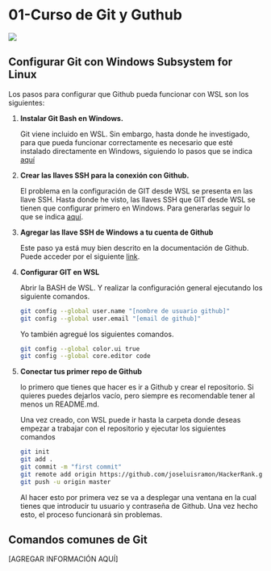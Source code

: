 # 01-Curso de Git y Guthub

![](https://joseluisramoncolmenares.files.wordpress.com/2020/05/diploma-git-github.png)



## Configurar Git con Windows Subsystem for Linux

Los pasos para configurar que Github pueda funcionar con WSL son los siguientes:

1. **Instalar Git Bash en Windows.**

   Git viene incluido en WSL.  Sin embargo, hasta donde he investigado, para que pueda funcionar correctamente es necesario que esté instalado directamente en Windows, siguiendo lo pasos que se indica [aquí](https://git-scm.com/book/es/v2/Inicio---Sobre-el-Control-de-Versiones-Configurando-Git-por-primera-vez) 

2. **Crear las llaves SSH para la conexión con Github.**

   El problema en la configuración de GIT desde WSL se presenta en las llave SSH. Hasta donde he visto, las llaves SSH que GIT desde WSL se tienen que configurar primero en Windows. Para generarlas seguir lo que se indica [aquí](https://help.github.com/es/github/authenticating-to-github/generating-a-new-ssh-key-and-adding-it-to-the-ssh-agent).

3. **Agregar las llave SSH de Windows a tu cuenta de Github**

   Este paso ya está muy bien descrito en la documentación de Github. Puede acceder por el siguiente [link](https://help.github.com/es/github/authenticating-to-github/adding-a-new-ssh-key-to-your-github-account).

4. **Configurar GIT en WSL**

   Abrir la BASH de WSL. Y realizar la configuración general ejecutando los siguiente comandos. 

   ```bash
   git config --global user.name "[nombre de usuario github]"
   git config --global user.email "[email de github]"
   ```

   Yo también agregué los siguientes comandos. 

   ```bash
   git config --global color.ui true
   git config --global core.editor code
   ```

5. **Conectar tus primer repo de Github**

   lo primero que tienes que hacer es ir a Github y crear el repositorio. Si quieres puedes dejarlos vacío, pero siempre es recomendable tener al menos un README.md. 

   Una vez creado, con WSL puede ir hasta la carpeta donde deseas empezar a trabajar con el repositorio y ejecutar los siguientes comandos

   ```bash
   git init
   git add .
   git commit -m "first commit"
   git remote add origin https://github.com/joseluisramon/HackerRank.git
   git push -u origin master
   ```

   Al hacer esto por primera vez se va a desplegar una ventana en la cual tienes que introducir tu usuario y contraseña de Github. Una vez hecho esto, el proceso funcionará sin problemas. 



## Comandos comunes de Git

[AGREGAR INFORMACIÓN AQUÍ]



